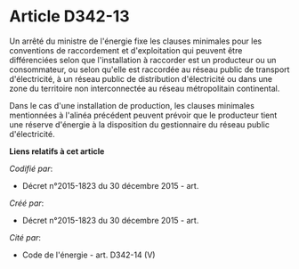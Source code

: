 # Article D342-13

Un arrêté du ministre de l'énergie fixe les clauses minimales pour les conventions de raccordement et d'exploitation qui
peuvent être différenciées selon que l'installation à raccorder est un producteur ou un consommateur, ou selon qu'elle est
raccordée au réseau public de transport d'électricité, à un réseau public de distribution d'électricité ou dans une zone du
territoire non interconnectée au réseau métropolitain continental.

Dans le cas d'une installation de production, les clauses minimales mentionnées à l'alinéa précédent peuvent prévoir que le
producteur tient une réserve d'énergie à la disposition du gestionnaire du réseau public d'électricité.

**Liens relatifs à cet article**

_Codifié par_:

  - Décret n°2015-1823 du 30 décembre 2015 - art.

_Créé par_:

  - Décret n°2015-1823 du 30 décembre 2015 - art.

_Cité par_:

  - Code de l'énergie - art. D342-14 (V)
